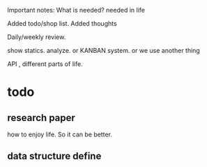 Important notes:
What is needed? needed in life

Added todo/shop list.
Added thoughts


Daily/weekly review.

show statics.
analyze. or KANBAN system. or we use another thing

API , different parts of life.

# todo

## research paper
how to enjoy life. So it can be better.

## data structure define
